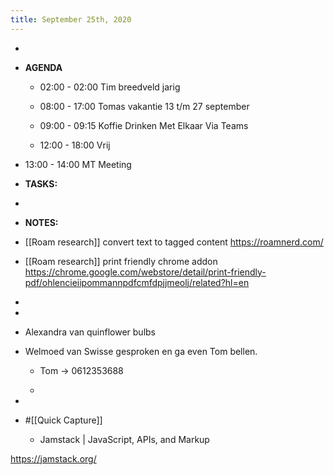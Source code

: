 ```yaml
---
title: September 25th, 2020
---
```


- 

- **AGENDA**
	 - 02:00 - 02:00 Tim breedveld jarig

	 - 08:00 - 17:00 Tomas vakantie 13 t/m 27 september

	 - 09:00 - 09:15 Koffie Drinken Met Elkaar Via Teams

	 - 12:00 - 18:00 Vrij

- 13:00 - 14:00 MT Meeting

- **TASKS:**

- 

- **NOTES:**

- [[Roam research]] convert text to tagged content https://roamnerd.com/

- [[Roam research]] print friendly chrome addon https://chrome.google.com/webstore/detail/print-friendly-pdf/ohlencieiipommannpdfcmfdpjjmeolj/related?hl=en

- 

- 

- Alexandra van quinflower bulbs

- Welmoed van Swisse gesproken en ga even Tom bellen.
	 - Tom -> 0612353688

	 - 

- 

- #[[Quick Capture]]
	 - Jamstack | JavaScript, APIs, and Markup

https://jamstack.org/


